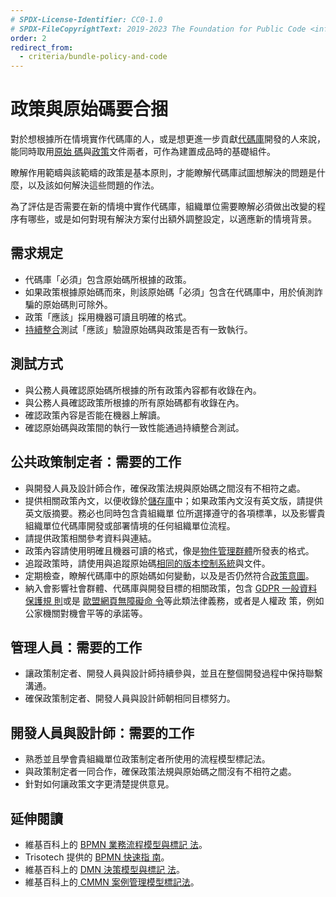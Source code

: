 ```yaml
---
# SPDX-License-Identifier: CC0-1.0
# SPDX-FileCopyrightText: 2019-2023 The Foundation for Public Code <info@publiccode.net>, https://standard.publiccode.net/AUTHORS
order: 2
redirect_from:
  - criteria/bundle-policy-and-code
---
```


# 政策與原始碼要合捆

對於想根據所在情境實作代碼庫的人，或是想更進一步貢獻[代碼庫](../glossary.md#codebase)開發的人來說，能同時取用[原始
碼](../glossary.md#source-code)與[政策](../glossary.md#policy)文件兩者，可作為建置成品時的基礎組件。

瞭解作用範疇與該範疇的政策是基本原則，才能瞭解代碼庫試圖想解決的問題是什麼，以及該如何解決這些問題的作法。

為了評估是否需要在新的情境中實作代碼庫，組織單位需要瞭解必須做出改變的程序有哪些，或是如何對現有解決方案付出額外調整設定，以適應新的情境背景。

## 需求規定

* 代碼庫「必須」包含原始碼所根據的政策。
* 如果政策根據原始碼而來，則該原始碼「必須」包含在代碼庫中，用於偵測詐騙的原始碼則可除外。
* 政策「應該」採用機器可讀且明確的格式。
* [持續整合](../glossary.md#continuous-integration)測試「應該」驗證原始碼與政策是否有一致執行。

## 測試方式

* 與公務人員確認原始碼所根據的所有政策內容都有收錄在內。
* 與公務人員確認政策所根據的所有原始碼都有收錄在內。
* 確認政策內容是否能在機器上解讀。
* 確認原始碼與政策間的執行一致性能通過持續整合測試。

## 公共政策制定者：需要的工作

* 與開發人員及設計師合作，確保政策法規與原始碼之間沒有不相符之處。
* 提供相關政策內文，以便收錄於[儲存庫](../glossary.md#repository)中；如果政策內文沒有英文版，請提供英文版摘要。務必也同時包含貴組織單
位所選擇遵守的各項標準，以及影響貴組織單位代碼庫開發或部署情境的任何組織單位流程。
* 請提供政策相關參考資料與連結。
* 政策內容請使用明確且機器可讀的格式，像是[物件管理群體](https://www.omg.org/spec/)所發表的格式。
* 追蹤政策時，請使用與追蹤原始碼[相同的版本控制系統](maintain-version-control.md)與文件。
* 定期檢查，瞭解代碼庫中的原始碼如何變動，以及是否仍然符合[政策意圖](document-codebase-objectives.md)。
* 納入會影響社會群體、代碼庫與開發目標的相關政策，包含 [GDPR 一般資料保護規
則](https://eur-lex.europa.eu/eli/reg/2016/679/oj)或是 [歐盟網頁無障礙命
令](https://ec.europa.eu/digital-single-market/en/web-accessibility)等此類法律義務，或者是人權政
策，例如公家機關對機會平等的承諾等。

## 管理人員：需要的工作

* 讓政策制定者、開發人員與設計師持續參與，並且在整個開發過程中保持聯繫溝通。
* 確保政策制定者、開發人員與設計師朝相同目標努力。

## 開發人員與設計師：需要的工作

* 熟悉並且學會貴組織單位政策制定者所使用的流程模型標記法。
* 與政策制定者一同合作，確保政策法規與原始碼之間沒有不相符之處。
* 針對如何讓政策文字更清楚提供意見。

## 延伸閱讀

* 維基百科上的 [BPMN 業務流程模型與標記
法](https://en.wikipedia.org/wiki/Business_Process_Model_and_Notation)。
* Trisotech 提供的 [BPMN 快速指
南](https://www.bpmnquickguide.com/view-bpmn-quick-guide/)。
* 維基百科上的 [DMN 決策模型與標記
法](https://en.wikipedia.org/wiki/Decision_Model_and_Notation)。
* 維基百科上的[ CMMN 案例管理模型標記法](https://en.wikipedia.org/wiki/CMMN)。
